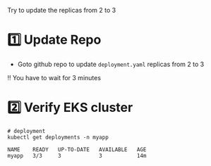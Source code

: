 Try to update the replicas from 2 to 3

# 1️⃣ Update Repo

- Goto github repo to update `deployment.yaml` replicas from 2 to 3

‼️ You have to wait for 3 minutes

# 2️⃣ Verify EKS cluster

```
# deployment
kubectl get deployments -n myapp

NAME    READY   UP-TO-DATE   AVAILABLE   AGE
myapp   3/3     3            3           14m
```
